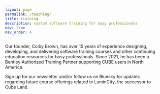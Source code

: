 ```yaml
---
layout: page
permalink: /teaching/
title: training
description: custom software training for busy professionals
nav: true
nav_order: 4
---
```


Our founder, Colby Brown, has over 15 years of experience designing, developing, and delivering software training courses and other continuing education resources for busy professionals.  Since 2021, he has been a Bentley Authorized Training Partner supporting CUBE users in North America.

Sign up for our newsletter and/or follow us on Bluesky for updates regarding future course offerings related to LuminCity, the successor to Cube Land.
